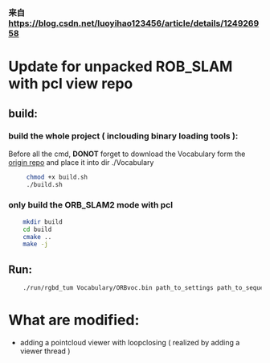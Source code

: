 ### 来自 <https://blog.csdn.net/luoyihao123456/article/details/124926958>

# Update for unpacked ROB_SLAM with pcl view repo

## build:

### build the whole project ( inclouding binary loading tools ):

Before all the cmd, **DONOT** forget to download the Vocabulary form the [origin repo](https://github.com/raulmur/ORB_SLAM2) and place it into dir ./Vocabulary

```bash
     chmod +x build.sh
     ./build.sh
```

### only build the ORB_SLAM2 mode with pcl

```bash
    mkdir build
    cd build
    cmake ..
    make -j
```

## Run:

```bash
    ./run/rgbd_tum Vocabulary/ORBvoc.bin path_to_settings path_to_sequence path_to_association
```

# What are modified:

* adding a pointcloud viewer with loopclosing ( realized by adding a viewer thread )

